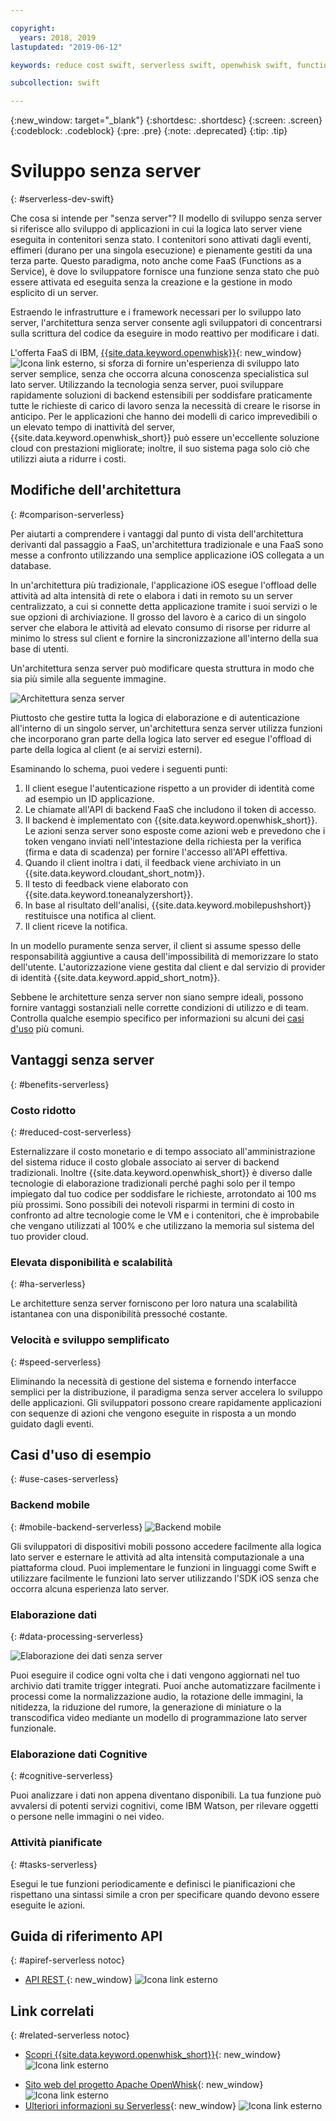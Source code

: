 ```yaml
---

copyright:
  years: 2018, 2019
lastupdated: "2019-06-12"

keywords: reduce cost swift, serverless swift, openwhisk swift, functions swift, faas swift, stateless swift, api reference swift, high availability swift, serverless ios

subcollection: swift

---
```


{:new_window: target="_blank"}
{:shortdesc: .shortdesc}
{:screen: .screen}
{:codeblock: .codeblock}
{:pre: .pre}
{:note: .deprecated}
{:tip: .tip}

# Sviluppo senza server
{: #serverless-dev-swift}

Che cosa si intende per "senza server"? Il modello di sviluppo senza server si riferisce allo sviluppo di applicazioni in cui la logica lato server viene eseguita in contenitori senza stato. I contenitori sono attivati dagli eventi, effimeri (durano per una singola esecuzione) e pienamente gestiti da una terza parte. Questo paradigma, noto anche come FaaS (Functions as a Service), è dove lo sviluppatore fornisce una funzione senza stato che può essere attivata ed eseguita senza la creazione e la gestione in modo esplicito di un server.

Estraendo le infrastrutture e i framework necessari per lo sviluppo lato server, l'architettura senza server consente agli sviluppatori di concentrarsi sulla scrittura del codice da eseguire in modo reattivo per modificare i dati.

L'offerta FaaS di IBM, [{{site.data.keyword.openwhisk}}](https://{DomainName}/openwhisk){: new_window} ![Icona link esterno](../../icons/launch-glyph.svg "Icona link esterno"), si sforza di fornire un'esperienza di sviluppo lato server semplice, senza che occorra alcuna conoscenza specialistica sul lato server. Utilizzando la tecnologia senza server, puoi sviluppare rapidamente soluzioni di backend estensibili per soddisfare praticamente tutte le richieste di carico di lavoro senza la necessità di creare le risorse in anticipo. Per le applicazioni che hanno dei modelli di carico imprevedibili o un elevato tempo di inattività del server, {{site.data.keyword.openwhisk_short}} può essere un'eccellente soluzione cloud con prestazioni migliorate; inoltre, il suo sistema paga solo ciò che utilizzi aiuta a ridurre i costi.

## Modifiche dell'architettura
{: #comparison-serverless}

Per aiutarti a comprendere i vantaggi dal punto di vista dell'architettura derivanti dal passaggio a FaaS, un'architettura tradizionale e una FaaS sono messe a confronto utilizzando una semplice applicazione iOS collegata a un database.

In un'architettura più tradizionale, l'applicazione iOS esegue l'offload delle attività ad alta intensità di rete o elabora i dati in remoto su un server centralizzato, a cui si connette detta applicazione tramite i suoi servizi o le sue opzioni di archiviazione. Il grosso del lavoro è a carico di un singolo server che elabora le attività ad elevato consumo di risorse per ridurre al minimo lo stress sul client e fornire la sincronizzazione all'interno della sua base di utenti.

Un'architettura senza server può modificare questa struttura in modo che sia più simile alla seguente immagine.

![Architettura senza server](./images/Architecture.png "Architettura senza server")

Piuttosto che gestire tutta la logica di elaborazione e di autenticazione all'interno di un singolo server, un'architettura senza server utilizza funzioni che incorporano gran parte della logica lato server ed esegue l'offload di parte della logica al client (e ai servizi esterni).

Esaminando lo schema, puoi vedere i seguenti punti:

1. Il client esegue l'autenticazione rispetto a un provider di identità come ad esempio un ID applicazione.
2. Le chiamate all'API di backend FaaS che includono il token di accesso.
3. Il backend è implementato con {{site.data.keyword.openwhisk_short}}. Le azioni senza server sono esposte come azioni web e prevedono che i token vengano inviati nell'intestazione della richiesta per la verifica (firma e data di scadenza) per fornire l'accesso all'API effettiva.
4. Quando il client inoltra i dati, il feedback viene archiviato in un {{site.data.keyword.cloudant_short_notm}}.
5. Il testo di feedback viene elaborato con {{site.data.keyword.toneanalyzershort}}.
6. In base al risultato dell'analisi, {{site.data.keyword.mobilepushshort}} restituisce una notifica al client.
7. Il client riceve la notifica.

In un modello puramente senza server, il client si assume spesso delle responsabilità aggiuntive a causa dell'impossibilità di memorizzare lo stato dell'utente. L'autorizzazione viene gestita dal client e dal servizio di provider di identità {{site.data.keyword.appid_short_notm}}.

Sebbene le architetture senza server non siano sempre ideali, possono fornire vantaggi sostanziali nelle corrette condizioni di utilizzo e di team. Controlla qualche esempio specifico per informazioni su alcuni dei [casi d'uso](#use_cases) più comuni.

## Vantaggi senza server
{: #benefits-serverless}

### Costo ridotto
{: #reduced-cost-serverless}

Esternalizzare il costo monetario e di tempo associato all'amministrazione del sistema riduce il costo globale associato ai server di backend tradizionali. Inoltre {{site.data.keyword.openwhisk_short}} è diverso dalle tecnologie di elaborazione tradizionali perché paghi solo per il tempo impiegato dal tuo codice per soddisfare le richieste, arrotondato ai 100 ms più prossimi. Sono possibili dei notevoli risparmi in termini di costo in confronto ad altre tecnologie come le VM e i contenitori, che è improbabile che vengano utilizzati al 100% e che utilizzano la memoria sul sistema del tuo provider cloud.

### Elevata disponibilità e scalabilità
{: #ha-serverless}

Le architetture senza server forniscono per loro natura una scalabilità istantanea con una disponibilità pressoché costante.

### Velocità e sviluppo semplificato
{: #speed-serverless}

Eliminando la necessità di gestione del sistema e fornendo interfacce semplici per la distribuzione, il paradigma senza server accelera lo sviluppo delle applicazioni. Gli sviluppatori possono creare rapidamente applicazioni con sequenze di azioni che vengono eseguite in risposta a un mondo guidato dagli eventi.

## Casi d'uso di esempio
{: #use-cases-serverless}

### Backend mobile
{: #mobile-backend-serverless}
![Backend mobile](./images/cloud-functions-rest-api-trigger.png "Backend mobile")

Gli sviluppatori di dispositivi mobili possono accedere facilmente alla logica lato server e esternare le attività ad alta intensità computazionale a una piattaforma cloud. Puoi implementare le funzioni in linguaggi come Swift e utilizzare facilmente le funzioni lato server utilizzando l'SDK iOS senza che occorra alcuna esperienza lato server.

### Elaborazione dati
{: #data-processing-serverless}

![Elaborazione dei dati senza server](./images/cloud-functions-cloudant-trigger.png "Elaborazione dei dati senza server")

Puoi eseguire il codice ogni volta che i dati vengono aggiornati nel tuo archivio dati tramite trigger integrati. Puoi anche automatizzare facilmente i processi come la normalizzazione audio, la rotazione delle immagini, la nitidezza, la riduzione del rumore, la generazione di miniature o la transcodifica video mediante un modello di programmazione lato server funzionale.

### Elaborazione dati Cognitive
{: #cognitive-serverless}

Puoi analizzare i dati non appena diventano disponibili. La tua funzione può avvalersi di potenti servizi cognitivi, come IBM Watson, per rilevare oggetti o persone nelle immagini o nei video.

### Attività pianificate
{: #tasks-serverless}

Esegui le tue funzioni periodicamente e definisci le pianificazioni che rispettano una sintassi simile a cron per specificare quando devono essere eseguite le azioni.

## Guida di riferimento API
{: #apiref-serverless notoc}

<!-- * [REST API Documentation](./openwhisk_reference.html#openwhisk_ref_restapi)-->
* [API REST ](https://{DomainName}/apidocs){: new_window} ![Icona link esterno](../../icons/launch-glyph.svg "Icona link esterno")

## Link correlati
{: #related-serverless notoc}

* [Scopri {{site.data.keyword.openwhisk_short}}](https://www.ibm.com/cloud/functions){: new_window} ![Icona link esterno](../../icons/launch-glyph.svg "Icona link esterno")
<!-- redirects to link above * [{{site.data.keyword.openwhisk_short}} on IBM developerWorks](https://developer.ibm.com/openwhisk/)-->
* [Sito web del progetto Apache OpenWhisk](http://openwhisk.incubator.apache.org/){: new_window} ![Icona link esterno](../../icons/launch-glyph.svg "Icona link esterno")
* [Ulteriori informazioni su Serverless](https://martinfowler.com/articles/serverless.html){: new_window} ![Icona link esterno](../../icons/launch-glyph.svg "Icona link esterno")
